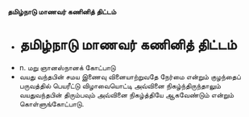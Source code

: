 **தமிழ்நாடு மாணவர் கணினித் திட்டம்**
- # தமிழ்நாடு மாணவர் கணினித் திட்டம்
- n. மறு ஞானஸ்நானக் கோட்பாடு
- வயது வந்தபின் சமய இணைவு வினையாற்றுவதே நேர்மை என்றும் குழந்தைப் பருவத்தில் பெயரீட்டு விழாவையொட்டி அவ்வினை நிகழ்ந்திருந்தாலும் வயதுவந்தபின் திரும்பவும் அவ்வினை நிகழ்த்தியே ஆகவேண்டும் என்றும் கொள்ளுங்கோட்பாடு.

